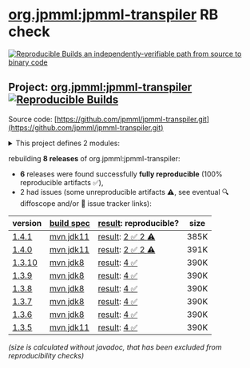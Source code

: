 [org.jpmml:jpmml-transpiler](https://central.sonatype.com/artifact/org.jpmml/jpmml-transpiler/versions) RB check
=======

[![Reproducible Builds](https://reproducible-builds.org/images/logos/rb.svg) an independently-verifiable path from source to binary code](https://reproducible-builds.org/)

## Project: [org.jpmml:jpmml-transpiler](https://central.sonatype.com/artifact/org.jpmml/jpmml-transpiler/versions) [![Reproducible Builds](https://img.shields.io/endpoint?url=https://raw.githubusercontent.com/jvm-repo-rebuild/reproducible-central/master/content/org/jpmml/jpmml-transpiler/badge.json)](https://github.com/jvm-repo-rebuild/reproducible-central/blob/master/content/org/jpmml/jpmml-transpiler/README.md)

Source code: [https://github.com/jpmml/jpmml-transpiler.git](https://github.com/jpmml/jpmml-transpiler.git)

<details><summary>This project defines 2 modules:</summary>

* [org.jpmml:jpmml-transpiler](https://central.sonatype.com/artifact/org.jpmml/jpmml-transpiler/overview)
* [org.jpmml:pmml-transpiler](https://central.sonatype.com/artifact/org.jpmml/pmml-transpiler/overview)
</details>

rebuilding **8 releases** of org.jpmml:jpmml-transpiler:
- **6** releases were found successfully **fully reproducible** (100% reproducible artifacts :white_check_mark:),
- 2 had issues (some unreproducible artifacts :warning:, see eventual :mag: diffoscope and/or :memo: issue tracker links):

| version | [build spec](/BUILDSPEC.md) | [result](https://reproducible-builds.org/docs/jvm/): reproducible? | size |
| -- | --------- | ------ | -- |
| [1.4.1](https://central.sonatype.com/artifact/org.jpmml/jpmml-transpiler/1.4.1/pom) | [mvn jdk11](jpmml-transpiler-1.4.1.buildspec) | [result](jpmml-transpiler-1.4.1.buildinfo): [2 :white_check_mark:  2 :warning:](jpmml-transpiler-1.4.1.buildcompare) | 385K |
| [1.4.0](https://central.sonatype.com/artifact/org.jpmml/jpmml-transpiler/1.4.0/pom) | [mvn jdk11](jpmml-transpiler-1.4.0.buildspec) | [result](jpmml-transpiler-1.4.0.buildinfo): [2 :white_check_mark:  2 :warning:](jpmml-transpiler-1.4.0.buildcompare) | 391K |
| [1.3.10](https://central.sonatype.com/artifact/org.jpmml/jpmml-transpiler/1.3.10/pom) | [mvn jdk8](jpmml-transpiler-1.3.10.buildspec) | [result](jpmml-transpiler-1.3.10.buildinfo): [4 :white_check_mark: ](jpmml-transpiler-1.3.10.buildcompare) | 390K |
| [1.3.9](https://central.sonatype.com/artifact/org.jpmml/jpmml-transpiler/1.3.9/pom) | [mvn jdk8](jpmml-transpiler-1.3.9.buildspec) | [result](jpmml-transpiler-1.3.9.buildinfo): [4 :white_check_mark: ](jpmml-transpiler-1.3.9.buildcompare) | 390K |
| [1.3.8](https://central.sonatype.com/artifact/org.jpmml/jpmml-transpiler/1.3.8/pom) | [mvn jdk8](jpmml-transpiler-1.3.8.buildspec) | [result](jpmml-transpiler-1.3.8.buildinfo): [4 :white_check_mark: ](jpmml-transpiler-1.3.8.buildcompare) | 390K |
| [1.3.7](https://central.sonatype.com/artifact/org.jpmml/jpmml-transpiler/1.3.7/pom) | [mvn jdk8](jpmml-transpiler-1.3.7.buildspec) | [result](jpmml-transpiler-1.3.7.buildinfo): [4 :white_check_mark: ](jpmml-transpiler-1.3.7.buildcompare) | 390K |
| [1.3.6](https://central.sonatype.com/artifact/org.jpmml/jpmml-transpiler/1.3.6/pom) | [mvn jdk8](jpmml-transpiler-1.3.6.buildspec) | [result](jpmml-transpiler-1.3.6.buildinfo): [4 :white_check_mark: ](jpmml-transpiler-1.3.6.buildcompare) | 390K |
| [1.3.5](https://central.sonatype.com/artifact/org.jpmml/jpmml-transpiler/1.3.5/pom) | [mvn jdk11](jpmml-transpiler-1.3.5.buildspec) | [result](jpmml-transpiler-1.3.5.buildinfo): [4 :white_check_mark: ](jpmml-transpiler-1.3.5.buildcompare) | 390K |

<i>(size is calculated without javadoc, that has been excluded from reproducibility checks)</i>
